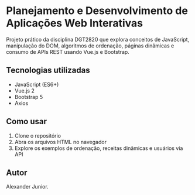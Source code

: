 # Planejamento e Desenvolvimento de Aplicações Web Interativas

Projeto prático da disciplina DGT2820 que explora conceitos de JavaScript, manipulação do DOM, algoritmos de ordenação, páginas dinâmicas e consumo de APIs REST usando Vue.js e Bootstrap.

## Tecnologias utilizadas

- JavaScript (ES6+)
- Vue.js 2
- Bootstrap 5
- Axios

## Como usar

1. Clone o repositório  
2. Abra os arquivos HTML no navegador  
3. Explore os exemplos de ordenação, receitas dinâmicas e usuários via API

## Autor

Alexander Junior.
